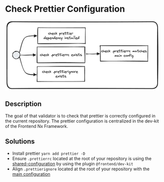 # Check Prettier Configuration
![check-prettier-config.png](../../../../docs/images/check-prettier-config.png)

## Description
The goal of that validator is to check that prettier is correctly configured in the current repository.
The prettier configuration is centralized in the dev-kit of the Frontend Nx Framework.

## Solutions
* Install prettier `yarn add prettier -D`
* Ensure `.prettierrc` located at the root of your repository is using the [shared-configuration](`https://vie.git.bwinparty.com/vanilla/monorepo/-/blob/main/packages/dev-kit/src/prettier/index.js`) by using the plugin `@frontend/dev-kit`
* Align `.prettierignore` located at the root of your repository with the [main configuration](`https://vie.git.bwinparty.com/vanilla/monorepo/-/blob/main/.prettierignore`)
